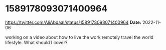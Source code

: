 # 1589178093071400964
https://twitter.com/AliAbdaal/status/1589178093071400964
**Date:** 2022-11-06

working on a video about how to live the work remotely travel the world lifestyle. What should I cover?
